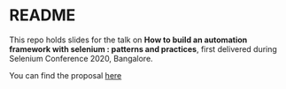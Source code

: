 # README

This repo holds slides for the talk on **How to build an automation framework with selenium : patterns and practices**, first delivered during Selenium Conference 2020, Bangalore.

You can find the proposal [here](https://confengine.com/selenium-conf-2020/proposal/13303/how-to-build-an-automation-framework-with-selenium-patterns-and-practices)
